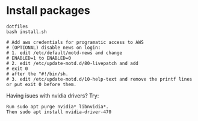 # Install packages

```console
dotfiles
bash install.sh

# Add aws credentials for programatic access to AWS
# (OPTIONAL) disable news on login: 
# 1. edit /etc/default/motd-news and change
# ENABLED=1 to ENABLED=0
# 2. edit /etc/update-motd.d/80-livepatch and add  
# exit 0
# after the "#!/bin/sh.
# 3. edit /etc/update-motd.d/10-help-text and remove the printf lines or put exit 0 before them.

```


Having isues with nvidia drivers? Try:
```
Run sudo apt purge nvidia* libnvidia*.
Then sudo apt install nvidia-driver-470
```
